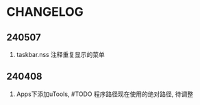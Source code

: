 # CHANGELOG

## 240507

1. taskbar.nss 注释重复显示的菜单

## 240408

1. Apps下添加uTools, #TODO 程序路径现在使用的绝对路径, 待调整